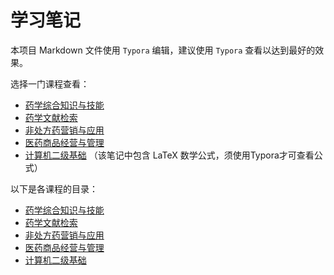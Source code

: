 # 学习笔记

本项目 Markdown 文件使用 `Typora` 编辑，建议使用 `Typora` 查看以达到最好的效果。



选择一门课程查看：

+ [药学综合知识与技能](./药学综合知识与技能.md)
+ [药学文献检索](./药学文献检索.md)
+ [非处方药营销与应用](./非处方药营销与应用.md)
+ [医药商品经营与管理](./医药商品经营与管理.md)
+ [计算机二级基础](./计算机二级基础.md) （该笔记中包含 LaTeX 数学公式，须使用Typora才可查看公式）



以下是各课程的目录：

+ [药学综合知识与技能](./目录.md#药学综合知识与技能)
+ [药学文献检索](./目录.md#药学文献检索)
+ [非处方药营销与应用](./目录.md#非处方药营销与应用)
+ [医药商品经营与管理](./目录.md#医药商品经营与管理)
+ [计算机二级基础](./目录.md#计算机二级基础)
